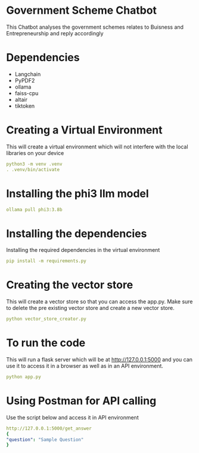 # Government Scheme Chatbot
This Chatbot analyses the government schemes relates to Buisness and Entrepreneurship and reply accordingly
# Dependencies
<ul>
<li>Langchain</li>
<li>PyPDF2</li>
<li>ollama</li>
<li>faiss-cpu</li>
<li>altair</li>
<li>tiktoken</li>
</ul>

# Creating a Virtual Environment
This will create a virtual environment which will not interfere with the local libraries on your device
```yaml
python3 -m venv .venv
. .venv/bin/activate
```

# Installing the phi3 llm model
```yaml
ollama pull phi3:3.8b
```

# Installing the dependencies
Installing the required dependencies in the virtual environment
```yaml
pip install -m requirements.py
```

# Creating the vector store
This will create a vector store so that you can access the app.py. Make sure to delete the pre existing vector store and create a new vector store.
```yaml
python vector_store_creator.py
```

# To run the code
This will run a flask server which will be at http://127.0.0.1:5000 and you can use it to access it in a browser as well as in an API environment.
```yaml
python app.py
```

# Using Postman for API calling 
Use the script below and access it in API environment
```yaml
http://127.0.0.1:5000/get_answer
{
"question": "Sample Question"
}
```
